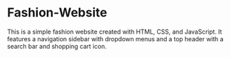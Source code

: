 # Fashion-Website
This is a simple fashion website created with HTML, CSS, and JavaScript. It features a navigation sidebar with dropdown menus and a top header with a search bar and shopping cart icon.
